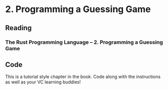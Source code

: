 # 2. Programming a Guessing Game

## Reading

### The Rust Programming Language – 2. Programming a Guessing Game

## Code

This is a tutorial style chapter in the book. Code along with the instructions as well as your VC learning buddies!
